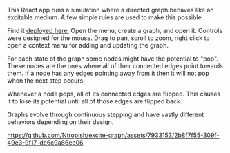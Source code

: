This React app runs a simulation where a directed graph behaves like an excitable medium. A few simple rules are used to make this possible.

Find it [deployed here.](https://nonsuspicious.click) Open the menu, create a graph, and open it. Controls were designed for the mouse. Drag to pan, scroll to zoom, right click to open a context menu for adding and updating the graph.

For each state of the graph some nodes might have the potential to "pop". These nodes are the ones where all of their connected edges point towards them. If a node has any edges pointing away from it then it will not pop when the next step occurs.

Whenever a node pops, all of its connected edges are flipped. This causes it to lose its potential until all of those edges are flipped back.

Graphs evolve through continuous stepping and have vastly different behaviors depending on their design.

https://github.com/Ntropish/excite-graph/assets/7933153/2b8f7f55-309f-49e3-9f17-de6c9a86ee06
